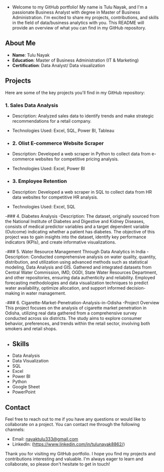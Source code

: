 - Welcome to my GitHub portfolio! My name is Tulu Nayak, and I'm a passionate Business Analyst with degree in Master of Business Administration. I'm excited to share my projects, contributions, and skills in the field of data/business analytics with you. This README will provide an overview of what you can find in my GitHub repository.

## About Me
- **Name**: Tulu Nayak
- **Education**: Master of Business Administration (IT & Marketing)
- **Certification**: Data Analyst/ Data visualization

## Projects
Here are some of the key projects you'll find in my GitHub repository:

### 1. Sales Data Analysis
- Description: Analyzed sales data to identify trends and make strategic recommendations for a retail company.
- Technologies Used: Excel, SQL, Power BI, Tableau

- ### 2. Olist E-commerce Website Scraper
- Description: Developed a web scraper in Python to collect data from e-commerce websites for competitive pricing analysis.
- Technologies Used: Excel, Power BI

- ### 3. Employee Retention
- Description: Developed a web scraper in SQL to collect data from HR data websites for competitive HR analysis.
- Technologies Used: Excel, SQL

-### 4. Diabetes Analysis
-Description: The dataset, originally sourced from the National Institute of Diabetes and Digestive and Kidney Diseases, consists of medical predictor variables and a target dependent variable (Outcome) indicating whether a patient has diabetes. The objective of this project was to gain insights into the dataset, identify key performance indicators (KPIs), and create informative visualizations.

-### 5. Water Resource Management Through Data Analytics in India
-Description: Conducted comprehensive analysis on water quality, quantity, distribution, and utilization using advanced methods such as 
statistical modeling, Data Analysis and GIS. Gathered and integrated datasets from Central Water Commission, IMD, OGDI, State Water Resources Department, and 
other repositories, ensuring data authenticity and reliability. Employed forecasting methodologies and data visualization techniques to predict water availability, optimize allocation, and support informed decision-making in water management. 

-### 6. Cigarette-Market-Penetration-Analysis-in-Odisha
-Project Overview This project focuses on the analysis of cigarette market penetration in Odisha, utilizing real data gathered from a comprehensive survey conducted across six districts. The study aims to explore consumer behavior, preferences, and trends within the retail sector, involving both smokers and retail shops.

- ## Skills
- Data Analysis
- Data Visualization
- SQL
- Excel
- Power BI
- Python
- Google Sheet
- PowerPoint

## Contact
Feel free to reach out to me if you have any questions or would like to collaborate on a project. You can contact me through the following channels:
- Email: nayaktulu333@gmail.com
- LinkedIn: (https://www.linkedin.com/in/tulunayak8862/)

Thank you for visiting my GitHub portfolio. I hope you find my projects and contributions interesting and valuable. I'm always eager to learn and collaborate, so please don't hesitate to get in touch!

<!---
nayaktulu3/nayaktulu3 is a ✨ special ✨ repository because its `README.md` (this file) appears on your GitHub profile.
You can click the Preview link to take a look at your changes.
--->
